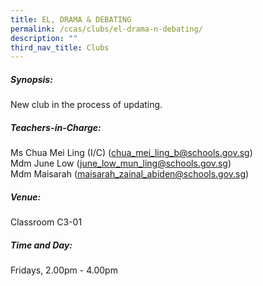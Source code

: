 ```yaml
---
title: EL, DRAMA & DEBATING
permalink: /ccas/clubs/el-drama-n-debating/
description: ""
third_nav_title: Clubs
---
```

##### Synopsis:
New club in the process of updating.

##### Teachers-in-Charge:  
Ms Chua Mei Ling (I/C) (chua_mei_ling_b@schools.gov.sg)    
Mdm June Low (june_low_mun_ling@schools.gov.sg)    
Mdm Maisarah (maisarah_zainal_abiden@schools.gov.sg)

##### Venue:
Classroom C3-01

##### Time and Day:
Fridays, 2.00pm - 4.00pm